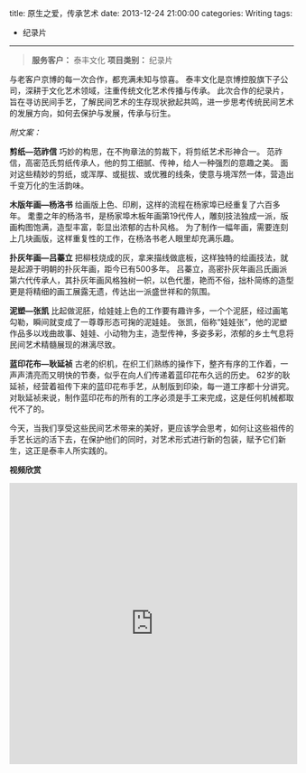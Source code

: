 title: 原生之爱，传承艺术
date: 2013-12-24 21:00:00
categories: Writing
tags:
 - 纪录片
---

> __服务客户：__ 泰丰文化
> __项目类别：__ 纪录片

与老客户京博的每一次合作，都充满未知与惊喜。
泰丰文化是京博控股旗下子公司，深耕于文化艺术领域，注重传统文化艺术传播与传承。
此次合作的纪录片，旨在寻访民间手艺，了解民间艺术的生存现状掀起共鸣，进一步思考传统民间艺术的发展方向，如何去保护与发展，传承与衍生。

_附文案：_

__剪纸—范祚信__
巧妙的构思，在不拘章法的剪裁下，将剪纸艺术形神合一。
范祚信，高密范氏剪纸传承人，他的剪工细腻、传神，给人一种强烈的意趣之美。
面对这些精妙的剪纸，或浑厚、或挺拔、或优雅的线条，使意与境浑然一体，营造出千变万化的生活韵味。

__木版年画—杨洛书__
给画版上色、印刷，这样的流程在杨家埠已经重复了六百多年。
耄耋之年的杨洛书，是杨家埠木板年画第19代传人，雕刻技法独成一派，版画构图饱满，造型丰富，彰显出浓郁的古朴风格。
为了制作一幅年画，需要连刻上几块画版，这样重复性的工作，在杨洛书老人眼里却充满乐趣。

__扑灰年画—吕蓁立__
把柳枝烧成的灰，拿来描线做底板，这样独特的绘画技法，就是起源于明朝的扑灰年画，距今已有500多年。
吕蓁立，高密扑灰年画吕氏画派第六代传承人，其扑灰年画风格独树一帜，以色代墨，艳而不俗，拙朴简练的造型更是将精细的画工展露无遗，传达出一派盛世祥和的氛围。

__泥塑—张凯__
比起做泥胚，给娃娃上色的工作要有趣许多，一个个泥胚，经过画笔勾勒，瞬间就变成了一尊尊形态可掬的泥娃娃。
张凯，俗称“娃娃张”，他的泥塑作品多以戏曲故事、娃娃、小动物为主，造型传神，多姿多彩，浓郁的乡土气息将民间艺术精髓展现的淋漓尽致。

__蓝印花布—耿延祯__
古老的织机，在织工们熟练的操作下，整齐有序的工作着，一声声清亮而又明快的节奏，似乎在向人们传递着蓝印花布久远的历史。
62岁的耿延祯，经营着祖传下来的蓝印花布手艺，从制版到印染，每一道工序都十分讲究。对耿延祯来说，制作蓝印花布的所有的工序必须是手工来完成，这是任何机械都取代不了的。

今天，当我们享受这些民间艺术带来的美好，更应该学会思考，如何让这些祖传的手艺长远的活下去，在保护他们的同时，对艺术形式进行新的包装，赋予它们新生，这正是泰丰人所实践的。


__视频欣赏__
<iframe height=498 width=510 src="http://player.youku.com/embed/XMTYxNDYzOTkyOA==" frameborder=0 allowfullscreen></iframe>

